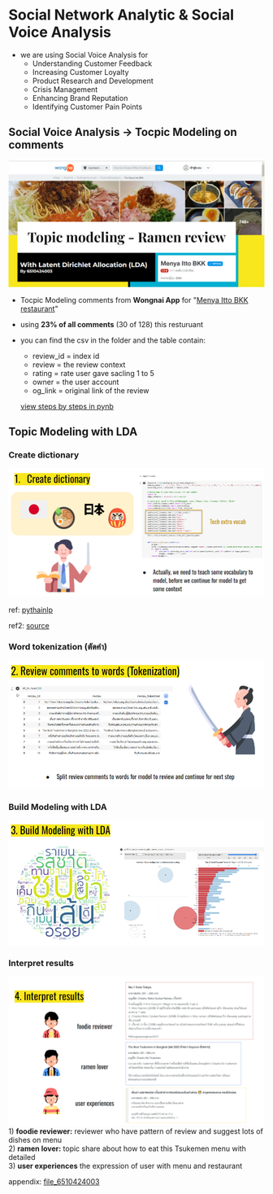 # Social Network Analytic & Social Voice Analysis
- we are using Social Voice Analysis for
    - Understanding Customer Feedback
    - Increasing Customer Loyalty
    - Product Research and Development
    - Crisis Management
    - Enhancing Brand Reputation
    - Identifying Customer Pain Points
 
## Social Voice Analysis -> Tocpic Modeling on comments 
![takenmen ramen](https://github.com/khemthung/MADT8101-Customer-analytics/blob/3caf79cdb3631c3a8cb0969acc287b1279822707/Homework%2006%20-%20Social%20Network%20Analytic%20%26%20Social%20Voice%20Analysis/content/png_6_00.png)

- Tocpic Modeling comments from **Wongnai App** for "[Menya Itto BKK restaurant](https://www.wongnai.com/reviews/d49f17da2f68482a986fdead326c1e28?ref=ct)"
- using **23% of all comments** (30 of 128) this resturuant
- you can find the csv in the folder and the table contain:
    - review_id = index id 
    - review = the review context
    - rating = rate user gave sacling 1 to 5
    - owner = the user account
    - og_link = original link of the review
  
  [view steps by steps in pynb](https://colab.research.google.com/drive/1V_JaxEWgG0BLVqUp_rYY3WKC1woOABL3?usp=sharing)
  
## Topic Modeling with LDA
### Create dictionary
![Create dictionary](https://github.com/khemthung/MADT8101-Customer-analytics/blob/ec3214bab4fea21b88c60eaa7afad930b52628f4/Homework%2006%20-%20Social%20Network%20Analytic%20%26%20Social%20Voice%20Analysis/content/png_6_01.png)

   ref: [pythainlp](https://pythainlp.github.io/docs/2.1/api/tokenize.html)

   ref2: [source](https://github.com/PyThaiNLP/pythainlp/tree/dev)
   
### Word tokenization (ตัดคำ)
![Word tokenization](https://github.com/khemthung/MADT8101-Customer-analytics/blob/ec3214bab4fea21b88c60eaa7afad930b52628f4/Homework%2006%20-%20Social%20Network%20Analytic%20%26%20Social%20Voice%20Analysis/content/png_6_02.png)

### Build Modeling with LDA
![LDA](https://github.com/khemthung/MADT8101-Customer-analytics/blob/ec3214bab4fea21b88c60eaa7afad930b52628f4/Homework%2006%20-%20Social%20Network%20Analytic%20%26%20Social%20Voice%20Analysis/content/png_6_03.png)

### Interpret results
![output](https://github.com/khemthung/MADT8101-Customer-analytics/blob/ec3214bab4fea21b88c60eaa7afad930b52628f4/Homework%2006%20-%20Social%20Network%20Analytic%20%26%20Social%20Voice%20Analysis/content/png_6_04.png)
    1) **foodie reviewer:**  reviewer who have pattern of review and suggest lots of dishes on menu <br>
    2) **ramen lover:**  topic share about how to eat this Tsukemen menu with detailed <br>
    3) **user experiences** the expression of user with menu and restaurant


appendix: [file_6510424003](https://docs.google.com/presentation/d/1VXQrRK-WCS0w_FvSfOfcMGH-1UE3Vc6pHiDEU6lkSyk/edit?usp=sharing)
